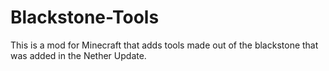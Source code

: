# Blackstone-Tools
This is a mod for Minecraft that adds tools made out of the blackstone that was added in the Nether Update.

